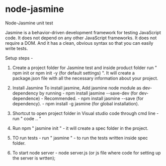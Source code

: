 # node-jasmine
Node-Jasmine unit test

Jasmine is a behavior-driven development framework for testing JavaScript code. It does not depend on any other JavaScript frameworks. It does not require a DOM. And it has a clean, obvious syntax so that you can easily write tests.

Setup steps - 

1. Create a project folder for Jasmine test and inside product folder run " npm init or npm init -y (for default settings) ". 
 It will create a package.json file with all the necessary information about your project.

2. Install Jasmine
    To install jasmine, Add jasmine node module as dev-dependency by running
        - npm install jasmine --save-dev (for dev-dependence) - Recommended.
        - npm install jasmine --save (for dependency).
        - npm install -g jasmine (for global installation).

3. Shortcut to open project folder in Visual studio code through cmd line - run " code .. "

4. Run npm " jasmine init " - it will create a spec folder in the project.

5. TO run tests - 
    run " jasmine " - to run the tests written inside spec folder.

6. To start node server - node server.js (or js file where code for setting up the server is wrtten);




